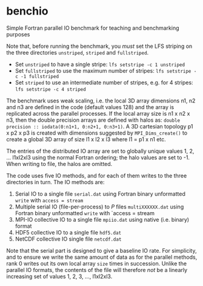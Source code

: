 # benchio
Simple Fortran parallel IO benchmark for teaching and benchmarking purposes

Note that, before running the benchmark, you *must* set the LFS striping on the three directories `unstriped`, `striped` and `fullstriped`.

 * Set `unstriped` to have a single stripe: `lfs setstripe -c 1 unstriped`
 * Set `fullstriped` to use the maximum number of stripes: `lfs setstripe -c -1 fullstriped`
 * Set `striped` to use an intermediate number of stripes, e.g. for 4 stripes: `lfs setstripe -c 4 striped`

 The benchmark uses weak scaling, i.e. the local 3D array dimensions n1, n2 and n3 are defined
 in the code (default values 128) and the array is replicated across the parallel processes. If the local array size is n1 x n2 x n3, then the double precision
 arrays are defined with halos as: `double precision :: iodata(0:n1+1, 0:n2+1, 0:n3+1)`. A 3D cartesian topology p1 x p2 x p3 is created with dimensions suggested
 by `MPI_Dims_create()` to create a global 3D array of size l1 x l2 x l3 where l1 = p1 x n1 etc.
 
 The entries of the distributed IO array are set to globally unique values 1, 2, ... l1xl2xl3 using the normal Fortran ordering; the
 halo values are set to -1. When writing
 to file, the halos are omitted.
 
  
 The code uses five IO methods, and for each of them writes to the three directories in turn.  The IO methods are:
 
 1. Serial IO to a single file `serial.dat` using Fortran binary unformatted `write` with `access = stream`
 2. Multiple serial IO (file-per-process) to *P* files `multiXXXXXX.dat` using Fortran binary unformatted `write` with `access = stream
 3. MPI-IO collective IO to a single file `mpiio.dat` using native (i.e. binary) format
 4. HDF5 collective IO to a single file `hdf5.dat`
 5. NetCDF collective IO single file `netcdf.dat`
 
 Note that the serial part is designed to give a baseline IO rate. For simplicity, and to ensure we write the same amount of data as for the parallel
 methods, rank 0 writes out its
 own local array `size` times in succession. Unlike the parallel IO formats, the contents of the file will therefore *not* be a linearly increasing set of
 values 1, 2, 3, ..., l1xl2xl3.
